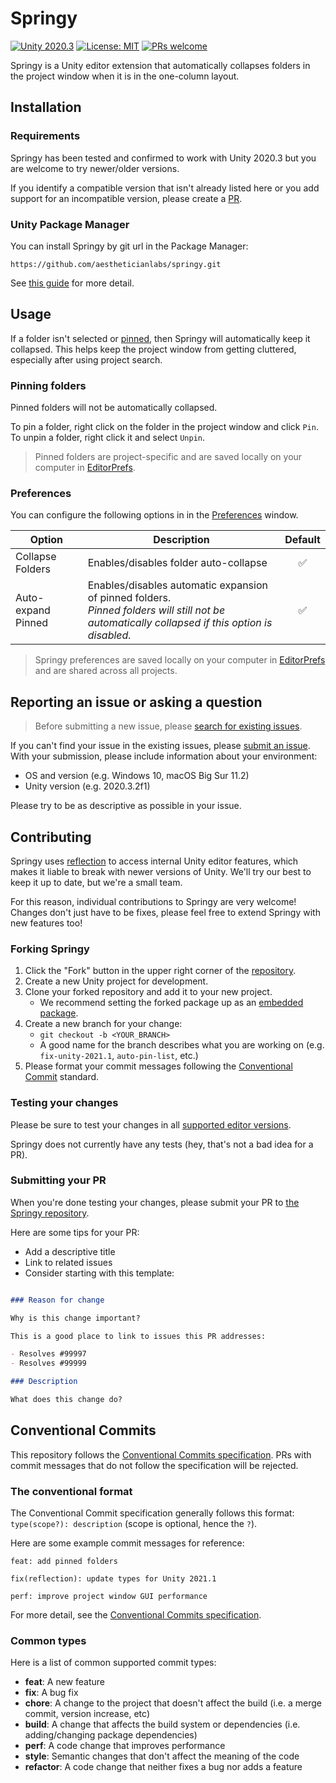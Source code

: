 # Springy

[![Unity 2020.3](https://img.shields.io/badge/Unity-2020.3+-informational)][1]
[![License: MIT](https://img.shields.io/badge/License-MIT-informational)](LICENSE.md)
[![PRs welcome](https://img.shields.io/badge/PRs-welcome!-brightgreen)](#contributing)

Springy is a Unity editor extension that automatically collapses folders in the
project window when it is in the one-column layout.

## Installation

### Requirements

Springy has been tested and confirmed to work with Unity 2020.3 but you are
welcome to try newer/older versions.

If you identify a compatible version that isn't already listed here or you 
add support for an incompatible version, please create a [PR](#contributing).

### Unity Package Manager

You can install Springy by git url in the Package Manager:

`https://github.com/aestheticianlabs/springy.git`


See [this guide](https://docs.unity3d.com/Manual/upm-ui-giturl.html) for more detail.

## Usage

If a folder isn't selected or [pinned](#pinning-folders), then Springy will 
automatically keep it collapsed. This helps keep the project window from getting 
cluttered, especially after using project search.

### Pinning folders

Pinned folders will not be automatically collapsed. 

To pin a folder, right click on the folder in the project window and click `Pin`. 
To unpin a folder, right click it and select `Unpin`.

>Pinned folders are project-specific and are saved locally on your computer in 
[EditorPrefs][2].

### Preferences

You can configure the following options in in the 
[Preferences](https://docs.unity3d.com/Manual/Preferences.html) window.

| Option |	Description | Default |
|-|-|:-:|
| Collapse Folders | Enables/disables folder auto-collapse | ✅ |
| Auto-expand Pinned | Enables/disables automatic expansion of pinned folders. <br/> _Pinned folders will still not be automatically collapsed if this option is disabled._ | ✅ |


> Springy preferences are saved locally on your computer in [EditorPrefs][2] 
and are shared across all projects.

## Reporting an issue or asking a question

> Before submitting a new issue, please [search for existing issues][5].

If you can't find your issue in the existing issues, please [submit an issue][5].
With your submission, please include information about your environment:

- OS and version (e.g. Windows 10, macOS Big Sur 11.2)
- Unity version (e.g. 2020.3.2f1)

Please try to be as descriptive as possible in your issue.

## Contributing

Springy uses [reflection](https://docs.microsoft.com/en-us/dotnet/csharp/programming-guide/concepts/reflection) 
to access internal Unity editor features, which makes 
it liable to break with newer versions of Unity. We'll try our best to keep it 
up to date, but we're a small team. 

For this reason, individual contributions to Springy are very welcome!
Changes don't just have to be fixes, please feel free to extend Springy with new
features too!

### Forking Springy

1. Click the "Fork" button in the upper right corner of the [repository][3].
2. Create a new Unity project for development. 
3. Clone your forked repository and add it to your new project. 
	- We recommend setting the forked package up as an [embedded package](https://docs.unity3d.com/Manual/CustomPackages.html#EmbedMe).
4. Create a new branch for your change:
	- `git checkout -b <YOUR_BRANCH>`
	- A good name for the branch describes what you are working on (e.g. `fix-unity-2021.1`, `auto-pin-list`, etc.)
5. Please format your commit messages following the [Conventional Commit](#conventional-commits)
standard.

### Testing your changes

Please be sure to test your changes in all [supported editor versions](#requirements). 

Springy does not currently have any tests (hey, that's not a bad idea for a PR).

### Submitting your PR

When you're done testing your changes, please submit your PR to [the Springy repository][3].

Here are some tips for your PR:

- Add a descriptive title
- Link to related issues
- Consider starting with this template:

```md

### Reason for change

Why is this change important?

This is a good place to link to issues this PR addresses:

- Resolves #99997
- Resolves #99999

### Description

What does this change do?

```

## Conventional Commits

This repository follows the [Conventional Commits specification][4]. 
PRs with commit messages that do not follow the specification will be rejected.

### The conventional format

The Conventional Commit specification generally follows this format: 
`type(scope?): description` (scope is optional, hence the `?`). 

Here are some example commit messages for reference:

`feat: add pinned folders`

`fix(reflection): update types for Unity 2021.1`

`perf: improve project window GUI performance`

For more detail, see the [Conventional Commits specification][4].

### Common types

Here is a list of common supported commit types:

- **feat**: A new feature
- **fix**: A bug fix
- **chore**: A change to the project that doesn't affect the build 
	(i.e. a merge commit, version increase, etc)
- **build**: A change that affects the build system or dependencies 
	(i.e. adding/changing package dependencies)
- **perf**: A code change that improves performance
- **style**: Semantic changes that don't affect the meaning of the code
- **refactor**: A code change that neither fixes a bug nor adds a feature

[1]: https://unity3d.com/get-unity/download
[2]: https://docs.unity3d.com/ScriptReference/EditorPrefs.html
[3]: https://github.com/aestheticianlabs/springy
[5]: https://github.com/aestheticianlabs/springy/issues
[4]: https://www.conventionalcommits.org/en/v1.0.0/